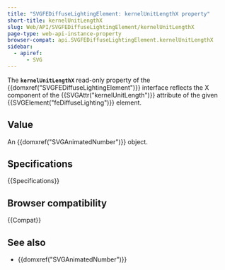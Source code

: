 ```yaml
---
title: "SVGFEDiffuseLightingElement: kernelUnitLengthX property"
short-title: kernelUnitLengthX
slug: Web/API/SVGFEDiffuseLightingElement/kernelUnitLengthX
page-type: web-api-instance-property
browser-compat: api.SVGFEDiffuseLightingElement.kernelUnitLengthX
sidebar:
  - apiref:
      - SVG
---
```


The **`kernelUnitLengthX`** read-only property of the {{domxref("SVGFEDiffuseLightingElement")}} interface reflects the X component of the {{SVGAttr("kernelUnitLength")}} attribute of the given {{SVGElement("feDiffuseLighting")}} element.

## Value

An {{domxref("SVGAnimatedNumber")}} object.

## Specifications

{{Specifications}}

## Browser compatibility

{{Compat}}

## See also

- {{domxref("SVGAnimatedNumber")}}
